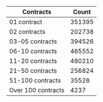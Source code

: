 | Contracts          | Count   |
|--------------------|---------|
| 01 contract | 351395 |
| 02 contracts | 202738 |
| 03-05 contracts | 394526 |
| 06-10 contracts | 465552 |
| 11-20 contracts | 480210 |
| 21-50 contracts | 256824 |
| 51-100 contracts | 35528 |
| Over 100 contracts | 4237 |
